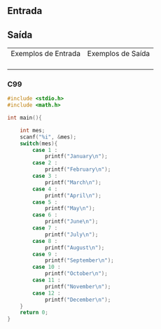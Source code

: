 <html>
<body style="padding: 10px 0px;">
    <div class="header">
<h1></h1>
        <div class="problem">
            <div class="description">
                <p>
</p>
            </div>
            <h2>Entrada</h2>
            <div class="input">
                <p>
</p>
            </div>
            <h2>Saída</h2>
            <div class="output">
                <p>
</p>
            </div>
            <div class="both"></div>
            <table>
                <tbody>
                    <tr>
                        <td>Exemplos de Entrada</td>
                        <td>Exemplos de Saída</td>
                    </tr>
                    <tr>
                        <td class="division">
                            <p>
</p>
                            </p>
                        </td>
                        <td>
                            <p>
</p>
                            </p>
                        </td>
                    </tr>
                </tbody>
            </table>
        </div>
    </div>
</body>
</html>

### C99

```c
#include <stdio.h>
#include <math.h>

int main(){

    int mes;
    scanf("%i", &mes);
    switch(mes){
        case 1 :
            printf("January\n");
        case 2 :
            printf("February\n");
        case 3 :
            printf("March\n");
        case 4 :
            printf("April\n");
        case 5 :
            printf("May\n");
        case 6 :
            printf("June\n");
        case 7 :
            printf("July\n");
        case 8 :
            printf("August\n");
        case 9 :
            printf("September\n");
        case 10 :
            printf("October\n");
        case 11 :
            printf("November\n");
        case 12 :
            printf("December\n");
    }
    return 0;
}
```
